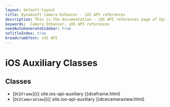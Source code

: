 ```yaml
---
layout: default-layout
title: Dynamsoft Camera Enhancer - iOS API references
description: This is the documentation - iOS API references page of Dynamsoft Camera Enhancer.
keywords:  Camera Enhancer, iOS API references
needAutoGenerateSidebar: true
noTitleIndex: true
breadcrumbText: iOS API
---
```


# iOS Auxiliary Classes

## Classes

- [`DCEFrame`]({{ site.ios-api-auxiliary }}dceframe.html)
- [`DCECameraView`]({{ site.ios-api-auxiliary }}dcecameraview.html)
